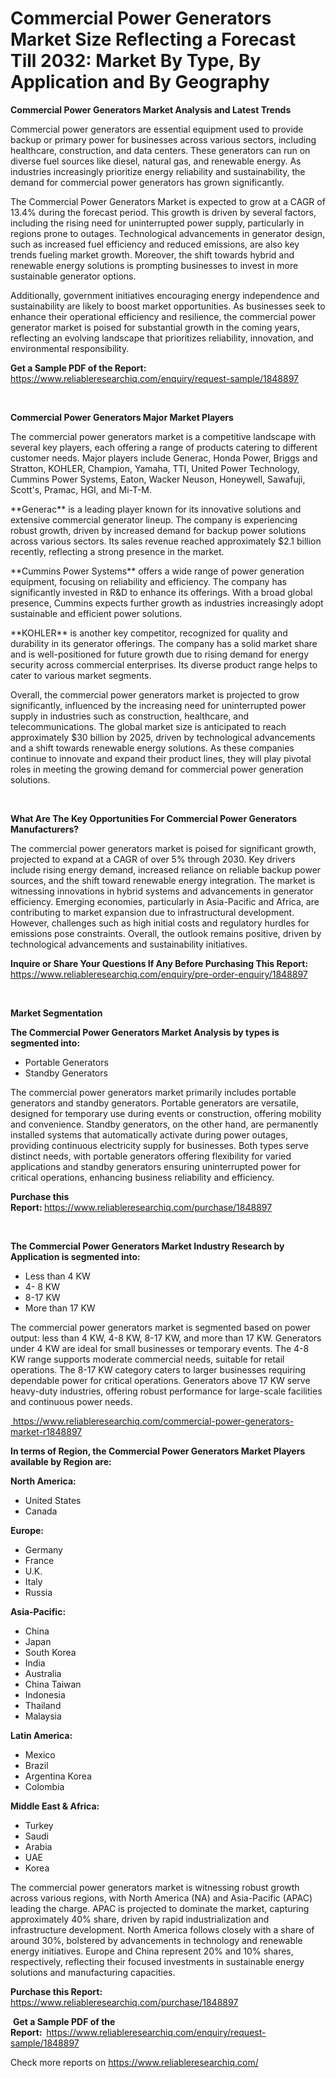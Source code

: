<p><h1>Commercial Power Generators Market Size Reflecting a Forecast Till 2032: Market By Type, By Application and By Geography</h1></p><p><strong>Commercial Power Generators Market Analysis and Latest Trends</strong></p>
<p><p>Commercial power generators are essential equipment used to provide backup or primary power for businesses across various sectors, including healthcare, construction, and data centers. These generators can run on diverse fuel sources like diesel, natural gas, and renewable energy. As industries increasingly prioritize energy reliability and sustainability, the demand for commercial power generators has grown significantly.</p><p>The Commercial Power Generators Market is expected to grow at a CAGR of 13.4% during the forecast period. This growth is driven by several factors, including the rising need for uninterrupted power supply, particularly in regions prone to outages. Technological advancements in generator design, such as increased fuel efficiency and reduced emissions, are also key trends fueling market growth. Moreover, the shift towards hybrid and renewable energy solutions is prompting businesses to invest in more sustainable generator options. </p><p>Additionally, government initiatives encouraging energy independence and sustainability are likely to boost market opportunities. As businesses seek to enhance their operational efficiency and resilience, the commercial power generator market is poised for substantial growth in the coming years, reflecting an evolving landscape that prioritizes reliability, innovation, and environmental responsibility.</p></p>
<p><strong>Get a Sample PDF of the Report:&nbsp;</strong> <a href="https://www.reliableresearchiq.com/enquiry/request-sample/1848897?utm_campaign=2455&utm_medium=2&utm_source=Github&utm_content=ia&utm_term=11042025&utm_id=commercial-power-generators">https://www.reliableresearchiq.com/enquiry/request-sample/1848897</a></p>
<p>&nbsp;</p>
<p><strong>Commercial Power Generators Major Market Players</strong></p>
<p><p>The commercial power generators market is a competitive landscape with several key players, each offering a range of products catering to different customer needs. Major players include Generac, Honda Power, Briggs and Stratton, KOHLER, Champion, Yamaha, TTI, United Power Technology, Cummins Power Systems, Eaton, Wacker Neuson, Honeywell, Sawafuji, Scott's, Pramac, HGI, and Mi-T-M.</p><p>**Generac** is a leading player known for its innovative solutions and extensive commercial generator lineup. The company is experiencing robust growth, driven by increased demand for backup power solutions across various sectors. Its sales revenue reached approximately $2.1 billion recently, reflecting a strong presence in the market.</p><p>**Cummins Power Systems** offers a wide range of power generation equipment, focusing on reliability and efficiency. The company has significantly invested in R&D to enhance its offerings. With a broad global presence, Cummins expects further growth as industries increasingly adopt sustainable and efficient power solutions.</p><p>**KOHLER** is another key competitor, recognized for quality and durability in its generator offerings. The company has a solid market share and is well-positioned for future growth due to rising demand for energy security across commercial enterprises. Its diverse product range helps to cater to various market segments.</p><p>Overall, the commercial power generators market is projected to grow significantly, influenced by the increasing need for uninterrupted power supply in industries such as construction, healthcare, and telecommunications. The global market size is anticipated to reach approximately $30 billion by 2025, driven by technological advancements and a shift towards renewable energy solutions. As these companies continue to innovate and expand their product lines, they will play pivotal roles in meeting the growing demand for commercial power generation solutions.</p></p>
<p>&nbsp;</p>
<p><strong>What Are The Key Opportunities For Commercial Power Generators Manufacturers?</strong></p>
<p><p>The commercial power generators market is poised for significant growth, projected to expand at a CAGR of over 5% through 2030. Key drivers include rising energy demand, increased reliance on reliable backup power sources, and the shift toward renewable energy integration. The market is witnessing innovations in hybrid systems and advancements in generator efficiency. Emerging economies, particularly in Asia-Pacific and Africa, are contributing to market expansion due to infrastructural development. However, challenges such as high initial costs and regulatory hurdles for emissions pose constraints. Overall, the outlook remains positive, driven by technological advancements and sustainability initiatives.</p></p>
<p><strong>Inquire or Share Your Questions If Any Before Purchasing This Report:</strong> <a href="https://www.reliableresearchiq.com/enquiry/pre-order-enquiry/1848897?utm_campaign=2455&utm_medium=2&utm_source=Github&utm_content=ia&utm_term=11042025&utm_id=commercial-power-generators">https://www.reliableresearchiq.com/enquiry/pre-order-enquiry/1848897</a></p>
<p>&nbsp;</p>
<p><strong>Market Segmentation</strong></p>
<p><strong>The Commercial Power Generators Market Analysis by types is segmented into:</strong></p>
<p><ul><li>Portable Generators</li><li>Standby Generators</li></ul></p>
<p><p>The commercial power generators market primarily includes portable generators and standby generators. Portable generators are versatile, designed for temporary use during events or construction, offering mobility and convenience. Standby generators, on the other hand, are permanently installed systems that automatically activate during power outages, providing continuous electricity supply for businesses. Both types serve distinct needs, with portable generators offering flexibility for varied applications and standby generators ensuring uninterrupted power for critical operations, enhancing business reliability and efficiency.</p></p>
<p><strong>Purchase this Report:&nbsp;</strong><a href="https://www.reliableresearchiq.com/purchase/1848897?utm_campaign=2455&utm_medium=2&utm_source=Github&utm_content=ia&utm_term=11042025&utm_id=commercial-power-generators">https://www.reliableresearchiq.com/purchase/1848897</a></p>
<p>&nbsp;</p>
<p><strong>The Commercial Power Generators Market Industry Research by Application is segmented into:</strong></p>
<p><ul><li>Less than 4 KW</li><li>4- 8 KW</li><li>8-17 KW</li><li>More than 17 KW</li></ul></p>
<p><p>The commercial power generators market is segmented based on power output: less than 4 KW, 4-8 KW, 8-17 KW, and more than 17 KW. Generators under 4 KW are ideal for small businesses or temporary events. The 4-8 KW range supports moderate commercial needs, suitable for retail operations. The 8-17 KW category caters to larger businesses requiring dependable power for critical operations. Generators above 17 KW serve heavy-duty industries, offering robust performance for large-scale facilities and continuous power needs.</p></p>
<p><a href="https://www.reliableresearchiq.com/commercial-power-generators-market-r1848897?utm_campaign=2455&utm_medium=2&utm_source=Github&utm_content=ia&utm_term=11042025&utm_id=commercial-power-generators">&nbsp;https://www.reliableresearchiq.com/commercial-power-generators-market-r1848897</a></p>
<p><strong>In terms of Region, the Commercial Power Generators Market Players available by Region are:</strong></p>
<p>
    <p> <strong> North America: </strong>
        <ul>
            <li>United States</li>
            <li>Canada</li>
        </ul>
        </p> 
    <p> <strong> Europe: </strong>
        <ul>
            <li>Germany</li>
            <li>France</li>
            <li>U.K.</li>
            <li>Italy</li>
            <li>Russia</li>
        </ul>
        </p> 
    <p> <strong> Asia-Pacific: </strong>
        <ul>
            <li>China</li>
            <li>Japan</li>
            <li>South Korea</li>
            <li>India</li>
            <li>Australia</li>
            <li>China Taiwan</li>
            <li>Indonesia</li>
            <li>Thailand</li>
            <li>Malaysia</li>
        </ul>
        </p> 
    <p> <strong> Latin America: </strong>
        <ul>
            <li>Mexico</li>
            <li>Brazil</li>
            <li>Argentina Korea</li>
            <li>Colombia</li>
        </ul>
        </p> 
    <p> <strong> Middle East & Africa: </strong>
        <ul>
            <li>Turkey</li>
            <li>Saudi</li>
            <li>Arabia</li>
            <li>UAE</li>
            <li>Korea</li>
        </ul>
    </p>
    </p>
<p><p>The commercial power generators market is witnessing robust growth across various regions, with North America (NA) and Asia-Pacific (APAC) leading the charge. APAC is projected to dominate the market, capturing approximately 40% share, driven by rapid industrialization and infrastructure development. North America follows closely with a share of around 30%, bolstered by advancements in technology and renewable energy initiatives. Europe and China represent 20% and 10% shares, respectively, reflecting their focused investments in sustainable energy solutions and manufacturing capacities.</p></p>
<p><strong>Purchase this Report: </strong><a href="https://www.reliableresearchiq.com/purchase/1848897?utm_campaign=2455&utm_medium=2&utm_source=Github&utm_content=ia&utm_term=11042025&utm_id=commercial-power-generators">https://www.reliableresearchiq.com/purchase/1848897</a></p>
<p>&nbsp;<strong>Get a Sample PDF of the Report:&nbsp;&nbsp;</strong><a href="https://www.reliableresearchiq.com/enquiry/request-sample/1848897?utm_campaign=2455&utm_medium=2&utm_source=Github&utm_content=ia&utm_term=11042025&utm_id=commercial-power-generators">https://www.reliableresearchiq.com/enquiry/request-sample/1848897</a></p>
<p><strong></strong></p>
<p>Check more reports on <a href="https://www.reliableresearchiq.com/?utm_campaign=2455&utm_medium=2&utm_source=Github&utm_content=ia&utm_term=11042025&utm_id=commercial-power-generators">https://www.reliableresearchiq.com/</a></p>